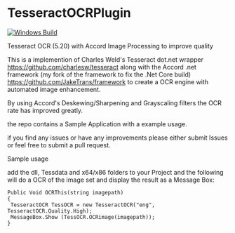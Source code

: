 # TesseractOCRPlugin

[![Windows Build](https://github.com/JakeTrans/TesseractOCRPlugin/actions/workflows/dotnet.yml/badge.svg?branch=master)](https://github.com/JakeTrans/TesseractOCRPlugin/actions/workflows/dotnet.yml)

Tesseract OCR (5.20) with Accord Image Processing to improve quality 


This is a implemention of Charles Weld's Tesseract dot.net wrapper https://github.com/charlesw/tesseract along with the Accord .net framework (my fork of the framework to fix the .Net Core build) https://github.com/JakeTrans/framework to create a OCR engine with automated image enhancement.  


By using Accord's Deskewing/Sharpening and Grayscaling filters the OCR rate has improved greatly.

the repo contains a Sample Application with a example usage.

if you find any issues or have any improvements please either submit Issues or feel free to submit a pull request.

Sample usage

add the dll, Tessdata and x64/x86 folders to your Project and the following will do a OCR of the image set and display the result as a Message Box:

```
Public Void OCRThis(string imagepath)
{
 TesseractOCR TessOCR = new TesseractOCR("eng", TesseractOCR.Quality.High);
 MessageBox.Show (TessOCR.OCRimage(imagepath));
}
